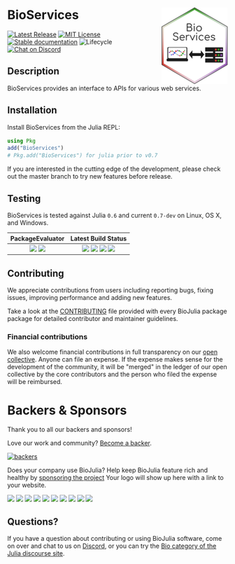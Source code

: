 # <img align="right" src="./sticker.svg" width="30%" /> BioServices

[![Latest Release](https://img.shields.io/github/release/BioJulia/BioServices.jl.svg?style=flat-square)](https://github.com/BioJulia/BioServices.jl/releases/latest)
[![MIT License](https://img.shields.io/badge/license-MIT-green.svg?style=flat-square)](https://github.com/BioJulia/BioServices.jl/blob/master/LICENSE)
[![Stable documentation](https://img.shields.io/badge/docs-stable-blue.svg?style=flat-square)](https://biojulia.github.io/BioServices.jl/stable)
![Lifecycle](https://img.shields.io/badge/lifecycle-maturing-blue.svg?style=flat-square)
[![Chat on Discord](https://img.shields.io/badge/discord-chat-blue.svg?style=flat-square&logo=discord&colorB=%237289DA)](https://discord.gg/z73YNFz)


## Description

BioServices provides an interface to APIs for various web services.   


## Installation

Install BioServices from the Julia REPL:

```julia
using Pkg
add("BioServices")
# Pkg.add("BioServices") for julia prior to v0.7
```

If you are interested in the cutting edge of the development, please check out
the master branch to try new features before release.


## Testing

BioServices is tested against Julia `0.6` and current `0.7-dev` on Linux, OS X,
and Windows.

| **PackageEvaluator** | **Latest Build Status** |
|:--------------------:|:-----------------------:|
| [![](http://pkg.julialang.org/badges/BioServices_0.6.svg)](http://pkg.julialang.org/?pkg=BioServices) [![](http://pkg.julialang.org/badges/BioServices_0.7.svg)](http://pkg.julialang.org/?pkg=BioServices) | [![](https://travis-ci.org/BioJulia/BioServices.jl.svg?branch=master)](https://travis-ci.org/BioJulia/BioServices.jl) [![](https://ci.appveyor.com/api/projects/status/github/biojulia/bioservices.jl?svg=true)](https://ci.appveyor.com/project/Ward9250/BioServices-jl/branch/master) [![](https://codecov.io/gh/BioJulia/BioSymbols.jl/branch/master/graph/badge.svg)](https://codecov.io/gh/BioJulia/BioSymbols.jl) [![](https://codecov.io/gh/BioJulia/BioServices.jl/branch/master/graph/badge.svg)](https://codecov.io/gh/BioJulia/BioServices.jl) |


## Contributing

We appreciate contributions from users including reporting bugs, fixing
issues, improving performance and adding new features.

Take a look at the [CONTRIBUTING](CONTRIBUTING.md) file provided with
every BioJulia package package for detailed contributor and maintainer
guidelines.


### Financial contributions

We also welcome financial contributions in full transparency on our
[open collective](https://opencollective.com/biojulia).
Anyone can file an expense. If the expense makes sense for the development
of the community, it will be "merged" in the ledger of our open collective by
the core contributors and the person who filed the expense will be reimbursed.


# Backers & Sponsors

Thank you to all our backers and sponsors!

Love our work and community? [Become a backer](https://opencollective.com/biojulia#backer).

[![backers](https://opencollective.com/biojulia/backers.svg?width=890)](https://opencollective.com/biojulia#backers)

Does your company use BioJulia? Help keep BioJulia feature rich and healthy by
[sponsoring the project](https://opencollective.com/biojulia#sponsor)
Your logo will show up here with a link to your website.

[![](https://opencollective.com/biojulia/sponsor/0/avatar.svg)](https://opencollective.com/biojulia/sponsor/0/website)
[![](https://opencollective.com/biojulia/sponsor/1/avatar.svg)](https://opencollective.com/biojulia/sponsor/1/website)
[![](https://opencollective.com/biojulia/sponsor/2/avatar.svg)](https://opencollective.com/biojulia/sponsor/2/website)
[![](https://opencollective.com/biojulia/sponsor/3/avatar.svg)](https://opencollective.com/biojulia/sponsor/3/website)
[![](https://opencollective.com/biojulia/sponsor/4/avatar.svg)](https://opencollective.com/biojulia/sponsor/4/website)
[![](https://opencollective.com/biojulia/sponsor/5/avatar.svg)](https://opencollective.com/biojulia/sponsor/5/website)
[![](https://opencollective.com/biojulia/sponsor/6/avatar.svg)](https://opencollective.com/biojulia/sponsor/6/website)
[![](https://opencollective.com/biojulia/sponsor/7/avatar.svg)](https://opencollective.com/biojulia/sponsor/7/website)
[![](https://opencollective.com/biojulia/sponsor/8/avatar.svg)](https://opencollective.com/biojulia/sponsor/8/website)
[![](https://opencollective.com/biojulia/sponsor/9/avatar.svg)](https://opencollective.com/biojulia/sponsor/9/website)


## Questions?

If you have a question about contributing or using BioJulia software, come
on over and chat to us on [Discord](https://discord.gg/z73YNFz), or you can try the
[Bio category of the Julia discourse site](https://discourse.julialang.org/c/domain/bio).